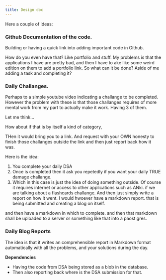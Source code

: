 ```yaml
---
title: Design doc
---
```


Here a couple of ideas:


### Github Documentation of the code.

Building or having a quick link into adding important code in Github.

How do you even have that?
Like portfolio and stuff. My problems is that the applications I have are pretty bad, and then I have to ake like some weird edition on them to add a portfolio link. So what can it be done? Aside of me adding a task and completing it?



### Daily Challanges.

Perhaps to a simple youtube video indicating a challange to be completed.
However the problem with these is that those challanges requires of more mental work from my part to actually make it work. Having 3 of them.

Let me think...

How about if that is by itself a kind of category,



THen it would bring you to a link. And request with your OWN honesty to finish those challanges outside the link and then just report back how it was.

 Here is the idea:

 1. You complete your daily DSA
 2. Once is completed then it ask you repetedly if you want your daily TRUE damage challange.
 3. Which in this case is just the idea of doing something outside. Of course it requires internet or access to other applications such as ANki. if we are talking about a flashcards challange. And then just simply write a report on how it went. I would hwoever have a markdown report. that is being submitted and creating a blog on itself.

and then have a markdown in which to complete. and then that markdown shall be uploaded to a server or something like that into a paost gres.


### Daily Blog Reports


The idea is that it writes an comprehensible report in Markdown format automatically with all the problems, and your solutions during the day.


**Dependencies**

- Having the code from DSA being stored as a blob in the database. 
- Then also reporting back where is the DSA submission for that.







